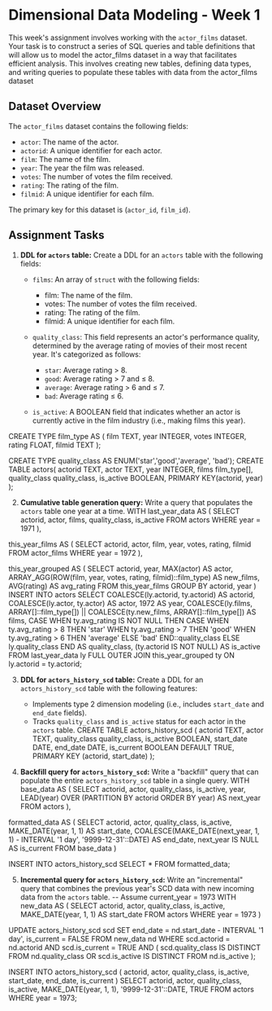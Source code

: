 # Dimensional Data Modeling - Week 1

This week's assignment involves working with the `actor_films` dataset. Your task is to construct a series of SQL queries and table definitions that will allow us to model the actor_films dataset in a way that facilitates efficient analysis. This involves creating new tables, defining data types, and writing queries to populate these tables with data from the actor_films dataset

## Dataset Overview
The `actor_films` dataset contains the following fields:

- `actor`: The name of the actor.
- `actorid`: A unique identifier for each actor.
- `film`: The name of the film.
- `year`: The year the film was released.
- `votes`: The number of votes the film received.
- `rating`: The rating of the film.
- `filmid`: A unique identifier for each film.

The primary key for this dataset is (`actor_id`, `film_id`).

## Assignment Tasks

1. **DDL for `actors` table:** Create a DDL for an `actors` table with the following fields:
    - `films`: An array of `struct` with the following fields:
		- film: The name of the film.
		- votes: The number of votes the film received.
		- rating: The rating of the film.
		- filmid: A unique identifier for each film.

    - `quality_class`: This field represents an actor's performance quality, determined by the average rating of movies of their most recent year. It's categorized as follows:
		- `star`: Average rating > 8.
		- `good`: Average rating > 7 and ≤ 8.
		- `average`: Average rating > 6 and ≤ 7.
		- `bad`: Average rating ≤ 6.
    - `is_active`: A BOOLEAN field that indicates whether an actor is currently active in the film industry (i.e., making films this year).

CREATE TYPE film_type AS (
  film TEXT,
  year INTEGER,
  votes INTEGER,
  rating FLOAT,
  filmid TEXT
);

CREATE TYPE quality_class AS ENUM('star','good','average', 'bad');
CREATE TABLE actors(
actorid TEXT,
actor TEXT,
year INTEGER,
films film_type[],
quality_class quality_class,
is_active BOOLEAN,
PRIMARY KEY(actorid, year)
);

2. **Cumulative table generation query:** Write a query that populates the `actors` table one year at a time.
WITH last_year_data AS (
  SELECT 
    actorid,
    actor,
    films,
    quality_class,
    is_active
  FROM actors
  WHERE year = 1971
),

this_year_films AS (
  SELECT
    actorid,
    actor,
    film,
    year,
    votes,
    rating,
    filmid
  FROM actor_films
  WHERE year = 1972
),

this_year_grouped AS (
  SELECT
    actorid,
	year,
    MAX(actor) AS actor,
    ARRAY_AGG(ROW(film, year, votes, rating, filmid)::film_type) AS new_films,
    AVG(rating) AS avg_rating
  FROM this_year_films
  GROUP BY actorid, year
)
INSERT INTO actors
SELECT
  COALESCE(ly.actorid, ty.actorid) AS actorid,
  COALESCE(ly.actor, ty.actor) AS actor,
  1972 AS year,
  COALESCE(ly.films, ARRAY[]::film_type[]) || COALESCE(ty.new_films, ARRAY[]::film_type[]) AS films,
  CASE 
    WHEN ty.avg_rating IS NOT NULL THEN
      CASE 
        WHEN ty.avg_rating > 8 THEN 'star'
        WHEN ty.avg_rating > 7 THEN 'good'
        WHEN ty.avg_rating > 6 THEN 'average'
        ELSE 'bad'
      END::quality_class
    ELSE ly.quality_class
  END AS quality_class,
  (ty.actorid IS NOT NULL) AS is_active
FROM last_year_data ly
FULL OUTER JOIN this_year_grouped ty ON ly.actorid = ty.actorid;

3. **DDL for `actors_history_scd` table:** Create a DDL for an `actors_history_scd` table with the following features:
    - Implements type 2 dimension modeling (i.e., includes `start_date` and `end_date` fields).
    - Tracks `quality_class` and `is_active` status for each actor in the `actors` table.
CREATE TABLE actors_history_scd (
  actorid TEXT,
  actor TEXT,
  quality_class quality_class,
  is_active BOOLEAN,
  start_date DATE,
  end_date DATE,
  is_current BOOLEAN DEFAULT TRUE,
  PRIMARY KEY (actorid, start_date)
);
      
4. **Backfill query for `actors_history_scd`:** Write a "backfill" query that can populate the entire `actors_history_scd` table in a single query.
 WITH base_data AS (
  SELECT 
    actorid,
    actor,
    quality_class,
    is_active,
    year,
    LEAD(year) OVER (PARTITION BY actorid ORDER BY year) AS next_year
  FROM actors
),

formatted_data AS (
  SELECT 
    actorid,
    actor,
    quality_class,
    is_active,
    MAKE_DATE(year, 1, 1) AS start_date,
    COALESCE(MAKE_DATE(next_year, 1, 1) - INTERVAL '1 day', '9999-12-31'::DATE) AS end_date,
    next_year IS NULL AS is_current
  FROM base_data
)

INSERT INTO actors_history_scd
SELECT * FROM formatted_data;
   
5. **Incremental query for `actors_history_scd`:** Write an "incremental" query that combines the previous year's SCD data with new incoming data from the `actors` table.
-- Assume current_year = 1973
WITH new_data AS (
  SELECT
    actorid,
    actor,
    quality_class,
    is_active,
    MAKE_DATE(year, 1, 1) AS start_date
  FROM actors
  WHERE year = 1973
)

UPDATE actors_history_scd scd
SET end_date = nd.start_date - INTERVAL '1 day',
    is_current = FALSE
FROM new_data nd
WHERE scd.actorid = nd.actorid
  AND scd.is_current = TRUE
  AND (
    scd.quality_class IS DISTINCT FROM nd.quality_class OR
    scd.is_active IS DISTINCT FROM nd.is_active
);

INSERT INTO actors_history_scd (
  actorid,
  actor,
  quality_class,
  is_active,
  start_date,
  end_date,
  is_current
)
SELECT
  actorid,
  actor,
  quality_class,
  is_active,
  MAKE_DATE(year, 1, 1),
  '9999-12-31'::DATE,
  TRUE
FROM actors
WHERE year = 1973;

